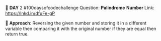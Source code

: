 📌 𝐃𝐀𝐘 2  #100daysofcodechallenge
Question: 𝐏𝐚𝐥𝐢𝐧𝐝𝐫𝐨𝐦𝐞 𝐍𝐮𝐦𝐛𝐞𝐫
Link:
https://lnkd.in/dfuFe-gP

📌 𝐀𝐩𝐩𝐫𝐨𝐚𝐜𝐡:
Reversing the given number and storing it in a different variable then comparing it with the original number if they are equal then return true.
